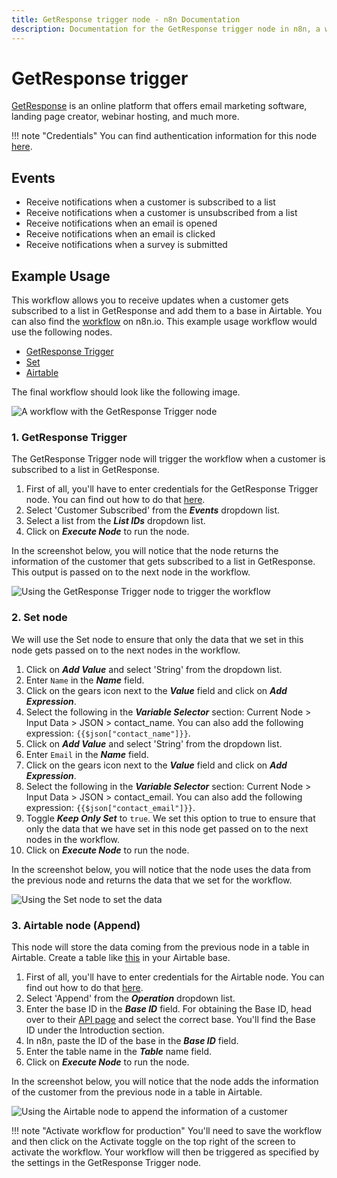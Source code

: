```yaml
---
title: GetResponse trigger node - n8n Documentation
description: Documentation for the GetResponse trigger node in n8n, a workflow automation platform. Includes details of operations and configuration, and links to examples and credentials information.
---
```


# GetResponse trigger

[GetResponse](https://www.getresponse.com/) is an online platform that offers email marketing software, landing page creator, webinar hosting, and much more.

!!! note "Credentials"
    You can find authentication information for this node [here](/integrations/builtin/credentials/getresponse/).


## Events

- Receive notifications when a customer is subscribed to a list
- Receive notifications when a customer is unsubscribed from a list
- Receive notifications when an email is opened
- Receive notifications when an email is clicked
- Receive notifications when a survey is submitted

## Example Usage

This workflow allows you to receive updates when a customer gets subscribed to a list in GetResponse and add them to a base in Airtable. You can also find the [workflow](https://n8n.io/workflows/933) on n8n.io. This example usage workflow would use the following nodes.

- [GetResponse Trigger]()
- [Set](/integrations/builtin/core-nodes/n8n-nodes-base.set/)
- [Airtable](/integrations/builtin/app-nodes/n8n-nodes-base.airtable/)

The final workflow should look like the following image.

![A workflow with the GetResponse Trigger node](/_images/integrations/builtin/trigger-nodes/getresponsetrigger/workflow.png)

### 1. GetResponse Trigger

The GetResponse Trigger node will trigger the workflow when a customer is subscribed to a list in GetResponse.

1. First of all, you'll have to enter credentials for the GetResponse Trigger node. You can find out how to do that [here](/integrations/builtin/credentials/getresponse/).
2. Select 'Customer Subscribed' from the ***Events*** dropdown list.
3. Select a list from the ***List IDs*** dropdown list.
4. Click on ***Execute Node*** to run the node.

In the screenshot below, you will notice that the node returns the information of the customer that gets subscribed to a list in GetResponse. This output is passed on to the next node in the workflow.

![Using the GetResponse Trigger node to trigger the workflow](/_images/integrations/builtin/trigger-nodes/getresponsetrigger/getresponsetrigger_node.png)

### 2. Set node

We will use the Set node to ensure that only the data that we set in this node gets passed on to the next nodes in the workflow.

1. Click on ***Add Value*** and select 'String' from the dropdown list.
2. Enter `Name` in the ***Name*** field.
3. Click on the gears icon next to the ***Value*** field and click on ***Add Expression***.
4. Select the following in the ***Variable Selector*** section: Current Node > Input Data > JSON > contact_name. You can also add the following expression: `{{$json["contact_name"]}}`.
5. Click on ***Add Value*** and select 'String' from the dropdown list.
6. Enter `Email` in the ***Name*** field.
7. Click on the gears icon next to the ***Value*** field and click on ***Add Expression***.
8. Select the following in the ***Variable Selector*** section: Current Node > Input Data > JSON > contact_email. You can also add the following expression: `{{$json["contact_email"]}}`.
9. Toggle ***Keep Only Set*** to `true`. We set this option to true to ensure that only the data that we have set in this node get passed on to the next nodes in the workflow.
10. Click on ***Execute Node*** to run the node.

In the screenshot below, you will notice that the node uses the data from the previous node and returns the data that we set for the workflow.

![Using the Set node to set the data](/_images/integrations/builtin/trigger-nodes/getresponsetrigger/set_node.png)

### 3. Airtable node (Append)

This node will store the data coming from the previous node in a table in Airtable. Create a table like [this](https://airtable.com/shruNwTykzR3tkr6d) in your Airtable base.

1. First of all, you'll have to enter credentials for the Airtable node. You can find out how to do that [here](/integrations/builtin/credentials/airtable/).
2. Select 'Append' from the ***Operation*** dropdown list.
3. Enter the base ID in the ***Base ID*** field. For obtaining the Base ID, head over to their [API page](https://airtable.com/api) and select the correct base. You'll find the Base ID under the Introduction section.
4. In n8n, paste the ID of the base in the ***Base ID*** field.
5. Enter the table name in the ***Table*** name field.
6. Click on ***Execute Node*** to run the node.

In the screenshot below, you will notice that the node adds the information of the customer from the previous node in a table in Airtable.

![Using the Airtable node to append the information of a customer](/_images/integrations/builtin/trigger-nodes/getresponsetrigger/airtable_node.png)

!!! note "Activate workflow for production"
    You'll need to save the workflow and then click on the Activate toggle on the top right of the screen to activate the workflow. Your workflow will then be triggered as specified by the settings in the GetResponse Trigger node.


